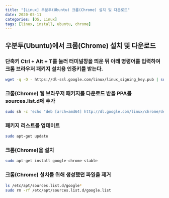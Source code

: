 ```yaml
---
title: "[Linux] 우분투(Ubuntu) 크롬(Chrome) 설치 및 다운로드"
date: 2020-05-11
categories: [OS, Linux]
tags: [linux, install, ubuntu, chrome]
---
```


## 우분투(Ubuntu)에서 크롬(Chrome) 설치 및 다운로드
### 단축키 Ctrl + Alt + T를 눌러 터미널창을 띄운 뒤 아래 명령어를 입력하여 크롬 브라우저 패키지 설치용 인증키를 받는다.

```bash
wget -q -O - https://dl-ssl.google.com/linux/linux_signing_key.pub | sudo apt-key add -
```

### 크롬(Chrome) 웹 브라우저 패키지를 다운로드 받을 PPA를 sources.list.d에 추가

```bash
sudo sh -c 'echo "deb [arch=amd64] http://dl.google.com/linux/chrome/deb/ stable main" >> /etc/apt/sources.list.d/google.list
```

### 패키지 리스트를 업데이트

```bash
sudo apt-get update
```

### 크롬(Chrome)을 설치

```bash
sudo apt-get install google-chrome-stable
```

### 크롬(Chrome) 설치를 위해 생성했던 파일을 제거

```bash
ls /etc/apt/sources.list.d/google*
sudo rm -rf /etc/apt/sources.list.d/google.list
```